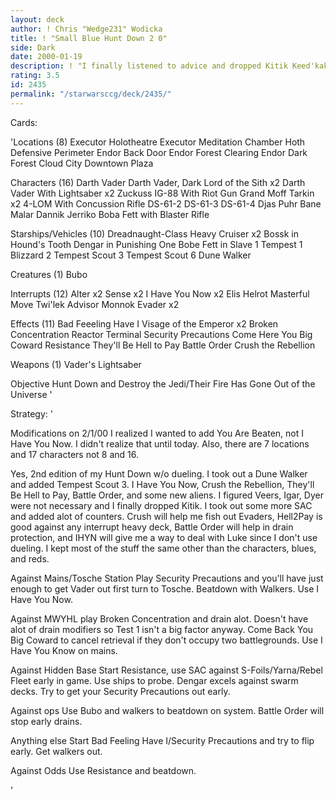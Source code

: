 ```yaml
---
layout: deck
author: ! Chris "Wedge231" Wodicka
title: ! "Small Blue Hunt Down 2 0"
side: Dark
date: 2000-01-19
description: ! "I finally listened to advice and dropped Kitik Keed'kak, added a few I Have You Nows, Crush the Rebellion, Battle Order, and Hell to Pay."
rating: 3.5
id: 2435
permalink: "/starwarsccg/deck/2435/"
---
```

Cards: 

'Locations (8)
Executor Holotheatre
Executor Meditation Chamber
Hoth Defensive Perimeter
Endor Back Door
Endor Forest Clearing
Endor Dark Forest
Cloud City Downtown Plaza

Characters (16)
Darth Vader
Darth Vader, Dark Lord of the Sith x2
Darth Vader With Lightsaber x2
Zuckuss
IG-88 With Riot Gun
Grand Moff Tarkin x2
4-LOM With Concussion Rifle
DS-61-2
DS-61-3
DS-61-4
Djas Puhr
Bane Malar
Dannik Jerriko
Boba Fett with Blaster Rifle

Starships/Vehicles (10)
Dreadnaught-Class Heavy Cruiser x2
Bossk in Hound's Tooth
Dengar in Punishing One
Bobe Fett in Slave 1
Tempest 1
Blizzard 2
Tempest Scout 3
Tempest Scout 6
Dune Walker

Creatures (1)
Bubo

Interrupts (12)
Alter x2
Sense x2
I Have You Now x2
Elis Helrot
Masterful Move
Twi'lek Advisor
Monnok
Evader x2

Effects (11)
Bad Feeeling Have I
Visage of the Emperor x2
Broken Concentration
Reactor Terminal
Security Precautions
Come Here You Big Coward
Resistance
They'll Be Hell to Pay
Battle Order
Crush the Rebellion

Weapons (1)
Vader's Lightsaber

Objective
Hunt Down and Destroy the Jedi/Their Fire Has Gone Out of the Universe	'

Strategy: '

Modifications on 2/1/00
I realized I wanted to add You Are Beaten, not I Have You Now. I didn't realize that until today. Also, there are 7 locations and 17 characters not 8 and 16.

Yes, 2nd edition of my Hunt Down w/o dueling. I took out a Dune Walker and added Tempest Scout 3. I Have You Now, Crush the Rebellion, They'll Be Hell to Pay, Battle Order, and some new aliens. I figured Veers, Igar, Dyer were not necessary and I finally dropped Kitik. I took out some more SAC and added alot of counters. Crush will help me fish out Evaders, Hell2Pay is good against any interrupt heavy deck, Battle Order will help in drain protection, and IHYN will give me a way to deal with Luke since I don't use dueling. I kept most of the stuff the same other than the characters, blues, and reds.

Against Mains/Tosche Station Play Security Precautions and you'll have just enough to get Vader out first turn to Tosche. Beatdown with Walkers. Use I Have You Now.

Against MWYHL play Broken Concentration and drain alot. Doesn't have alot of drain modifiers so Test 1 isn't a big factor anyway. Come Back You Big Coward to cancel retrieval if they don't occupy two battlegrounds. Use I Have You Know on mains.

Against Hidden Base Start Resistance, use SAC against S-Foils/Yarna/Rebel Fleet early in game. Use ships to probe. Dengar excels against swarm decks. Try to get your Security Precautions out early.

Against ops Use Bubo and walkers to beatdown on system. Battle Order will stop early drains.

Anything else Start Bad Feeling Have I/Security Precautions and try to flip early. Get walkers out.

Against Odds Use Resistance and beatdown.

'
